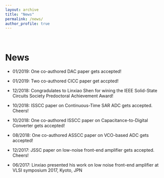 ```yaml
---
layout: archive
title: "News"
permalink: /news/
author_profile: true
---
```


<br>

News
======

* 01/2019: One co-authored DAC paper gets accepted! 

* 01/2019: Two co-authored CICC paper get accpted!

* 12/2018: Congradulates to Linxiao Shen for wining the IEEE Solid-State Circuits Society Predoctoral Achievement Award!

* 10/2018: ISSCC paper on Continuous-Time SAR ADC gets accepted. Cheers!

* 10/2018: One co-authored ISSCC paper on Capacitance-to-Digital Converter gets accepted!

* 08/2018: One co-authored ASSCC paper on VCO-based ADC gets accepted!

* 12/2017: JSSC paper on low-noise front-end amplifier gets accepted. Cheers!

* 06/2017: Linxiao presented his work on low noise front-end amplifier at VLSI symposium 2017, Kyoto, JPN
